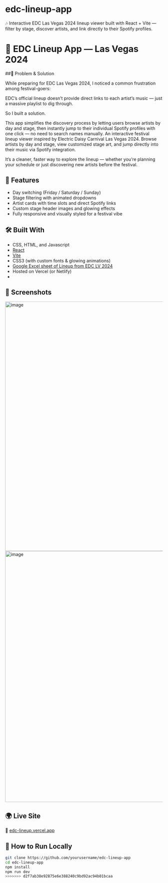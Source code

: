 
# edc-lineup-app
🎶 Interactive EDC Las Vegas 2024 lineup viewer built with React + Vite — filter by stage, discover artists, and link directly to their Spotify profiles.

# 🎡 EDC Lineup App — Las Vegas 2024

##🎯 Problem & Solution

While preparing for EDC Las Vegas 2024, I noticed a common frustration among festival-goers:

EDC’s official lineup doesn’t provide direct links to each artist’s music — just a massive playlist to dig through.

So I built a solution.

This app simplifies the discovery process by letting users browse artists by day and stage, then instantly jump to their individual Spotify profiles with one click — no need to search names manually. An interactive festival lineup viewer inspired by Electric Daisy Carnival Las Vegas 2024. Browse artists by day and stage, view customized stage art, and jump directly into their music via Spotify integration.

It’s a cleaner, faster way to explore the lineup — whether you’re planning your schedule or just discovering new artists before the festival.

## 🚀 Features

- Day switching (Friday / Saturday / Sunday)
- Stage filtering with animated dropdowns
- Artist cards with time slots and direct Spotify links
- Custom stage header images and glowing effects
- Fully responsive and visually styled for a festival vibe

## 🛠 Built With
- CSS, HTML, and Javascript
- [React](https://reactjs.org/)
- [Vite](https://vitejs.dev/)
- CSS3 (with custom fonts & glowing animations)
- [Google Excel sheet of Lineup from EDC LV 2024](https://docs.google.com/spreadsheets/d/1W3ozwXEg0zGElrG-K4GLPyXZ-qhP8IHEhwfp2WoT4ak/edit?usp=sharing)
- Hosted on Vercel (or Netlify)
- 

## 📸 Screenshots

<img width="1400" height="797" alt="image" src="https://github.com/user-attachments/assets/d5aa38c5-fcbf-424a-b98f-c27881352b73" />
<img width="1296" height="802" alt="image" src="https://github.com/user-attachments/assets/bb3bcd8b-6d54-48c1-9ade-81d9e1c5cd90" />


## 🌍 Live Site

🔗 [edc-lineup.vercel.app](https://your-live-site-url.com)

## 📁 How to Run Locally

```bash
git clone https://github.com/yourusername/edc-lineup-app
cd edc-lineup-app
npm install
npm run dev
>>>>>>> d2f7ab38e92875e6e388240c9bd92ac94b01bcaa
